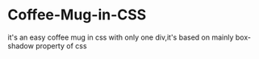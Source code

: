 # Coffee-Mug-in-CSS
it's an easy coffee mug in css with only one div,it's based on mainly box-shadow property of css
